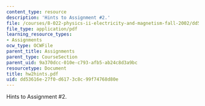 ```yaml
---
content_type: resource
description: 'Hints to Assignment #2.'
file: /courses/8-022-physics-ii-electricity-and-magnetism-fall-2002/dd53616e27f0d6173c8c99f74768d80e_hw2hints.pdf
file_type: application/pdf
learning_resource_types:
- Assignments
ocw_type: OCWFile
parent_title: Assignments
parent_type: CourseSection
parent_uid: 9a370dcc-010e-c793-afb5-ab24c8d3a9bc
resourcetype: Document
title: hw2hints.pdf
uid: dd53616e-27f0-d617-3c8c-99f74768d80e
---
```

Hints to Assignment #2.


